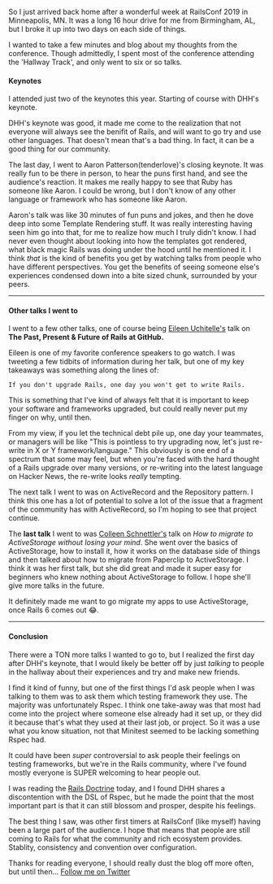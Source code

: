 So I just arrived back home after a wonderful week at RailsConf 2019 in Minneapolis, MN. It was a long 16 hour drive for me from Birmingham, AL, but I broke it up into two days on each side of things.

I wanted to take a few minutes and blog about my thoughts from the conference. Though admittedly, I spent most of the conference attending the 'Hallway Track', and only went to six or so talks.

#### Keynotes

I attended just two of the keynotes this year. Starting of course with DHH's keynote.

DHH's keynote was good, it made me come to the realization that not everyone will always see the benifit of Rails, and will want to go try and use other languages. That doesn't mean that's a bad thing. In fact, it can be a good thing for our community.

The last day, I went to Aaron Patterson(tenderlove)'s closing keynote. It was really fun to be there in person, to hear the puns first hand, and see the audience's reaction. It makes me really happy to see that Ruby has someone like Aaron. I could be wrong, but I don't know of any other language or framework who has someone like Aaron.

Aaron's talk was like 30 minutes of fun puns and jokes, and then he dove deep into some Template Rendering stuff. It was really interesting having seen him go into that, for me to realize how much I truly didn't know. I had never even thought about looking into how the templates got rendered, what black magic Rails was doing under the hood until he mentioned it. I think _that_ is the kind of benefits you get by watching talks from people who have different perspectives. You get the benefits of seeing someone else's experiences condensed down into a bite sized chunk, surrounded by your peers.

-----

#### Other talks I went to

I went to a few other talks, one of course being [Eileen Uchitelle's](https://twitter.com/eileencodes) talk on **The Past, Present & Future of Rails at GitHub.**

Eileen is one of my favorite conference speakers to go watch. I was tweeting a few tidbits of information during her talk, but one of my key takeaways was something along the lines of:

```
If you don't upgrade Rails, one day you won't get to write Rails.
```

This is something that I've kind of always felt that it is important to keep your software and frameworks upgraded, but could really never put my finger on why, until then.

From my view, if you let the technical debt pile up, one day your teammates, or managers will be like "This is pointless to try upgrading now, let's just re-write in X or Y framework/language." This obviously is one end of a spectrum that some may feel, but when you're faced with the hard thought of a Rails upgrade over many versions, or re-writing into the latest language on Hacker News, the re-write looks _really_ tempting.

The next talk I went to was on ActiveRecord and the Repository pattern. I think this one has a lot of potential to solve a lot of the issue that a fragment of the community has with ActiveRecord, so I'm hoping to see that project continue.

The **last talk** I went to was [Colleen Schnettler's](https://twitter.com/leenyburger) talk on _How to migrate to ActiveStorage without losing your mind_. She went over the basics of ActiveStorage, how to install it, how it works on the database side of things and then talked about how to migrate from Paperclip to ActiveStorage. I think it was her first talk, but she did great and made it super easy for beginners who knew nothing about ActiveStorage to follow. I hope she'll give more talks in the future.

It definitely made me want to go migrate my apps to use ActiveStorage, once Rails 6 comes out 😂.

-----

#### Conclusion

There were a TON more talks I wanted to go to, but I realized the first day after DHH's keynote, that I would likely be better off by just _talking_ to people in the hallway about their experiences and try and make new friends.

I find it kind of funny, but one of the first things I'd ask people when I was talking to them was to ask them which testing framework they use. The majority was unfortunately Rspec. I think one take-away was that most had come into the project where someone else already had it set up, or they did it because that's what they used at their last job, or project. So it was a use what you know situation, not that Minitest seemed to be lacking something Rspec had.

It could have been _super_ controversial to ask people their feelings on testing frameworks, but we're in the Rails community, where I've found mostly everyone is SUPER welcoming to hear people out.

I was reading the [Rails Doctrine](https://rubyonrails.org/doctrine/) today, and I found DHH shares a discontention with the DSL of Rspec, but he made the point that the most important part is that it can still blossom and prosper, despite his feelings.

The best thing I saw, was other first timers at RailsConf (like myself) having been a large part of the audience. I hope that means that people are still coming to Rails for what the community and rich ecosystem provides. Stablity, consistency and convention over configuration.

Thanks for reading everyone, I should really dust the blog off more often, but until then... [Follow me on Twitter](https://twitter.com/andrewfomera)
